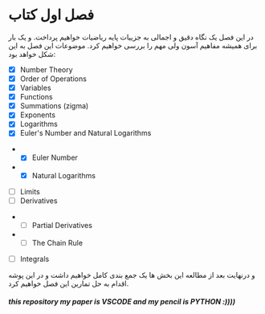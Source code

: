 # فصل اول کتاب

در این فصل یک نگاه دقیق و اجمالی به جزییات  پایه ریاضیات خواهیم پرداخت. و یک بار برای همیشه مفاهیم آسون ولی مهم را بررسی خواهیم کرد.
موضوعات این فصل به این شکل خواهد بود:

- [X] Number Theory
- [X] Order of Operations
- [X] Variables
- [X] Functions
- [X] Summations (zigma)
- [X] Exponents
- [X] Logarithms
- [X] Euler's Number and Natural Logarithms
- - [X] Euler Number
- - [X] Natural Logarithms
- [ ] Limits
- [ ] Derivatives
- - [ ] Partial Derivatives
- - [ ] The Chain Rule
- [ ] Integrals

و درنهایت بعد از مطالعه این بخش ها یک جمع بندی کامل خواهیم داشت و در این پوشه اقدام به حل تمارین این فصل خواهیم کرد.

##### this repository my paper is VSCODE and my pencil is PYTHON :))))
